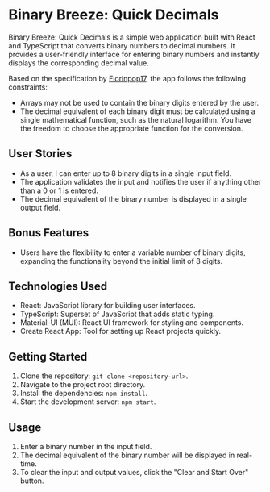 # Binary Breeze: Quick Decimals

Binary Breeze: Quick Decimals is a simple web application built with React and TypeScript that converts binary numbers to decimal numbers. It provides a user-friendly interface for entering binary numbers and instantly displays the corresponding decimal value.

Based on the specification by [Florinpop17](https://github.com/florinpop17/app-ideas/blob/master/Projects/1-Beginner/Bin2Dec-App.md), the app follows the following constraints:

- Arrays may not be used to contain the binary digits entered by the user.
- The decimal equivalent of each binary digit must be calculated using a single mathematical function, such as the natural logarithm. You have the freedom to choose the appropriate function for the conversion.

## User Stories

- As a user, I can enter up to 8 binary digits in a single input field.
- The application validates the input and notifies the user if anything other than a 0 or 1 is entered.
- The decimal equivalent of the binary number is displayed in a single output field.

## Bonus Features

- Users have the flexibility to enter a variable number of binary digits, expanding the functionality beyond the initial limit of 8 digits.

## Technologies Used

- React: JavaScript library for building user interfaces.
- TypeScript: Superset of JavaScript that adds static typing.
- Material-UI (MUI): React UI framework for styling and components.
- Create React App: Tool for setting up React projects quickly.

## Getting Started

1. Clone the repository: `git clone <repository-url>`.
2. Navigate to the project root directory.
3. Install the dependencies: `npm install`.
4. Start the development server: `npm start`.

## Usage

1. Enter a binary number in the input field.
2. The decimal equivalent of the binary number will be displayed in real-time.
3. To clear the input and output values, click the "Clear and Start Over" button.
